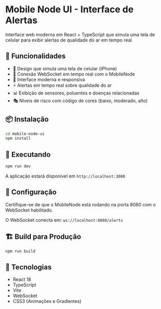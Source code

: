 # Mobile Node UI - Interface de Alertas

Interface web moderna em React + TypeScript que simula uma tela de celular para exibir alertas de qualidade do ar em tempo real.

## 🚀 Funcionalidades

- 📱 Design que simula uma tela de celular (iPhone)
- 🔌 Conexão WebSocket em tempo real com o MobileNode
- 🎨 Interface moderna e responsiva
- ⚡ Alertas em tempo real sobre qualidade do ar
- 📊 Exibição de sensores, poluentes e doenças relacionadas
- 🎭 Níveis de risco com código de cores (baixo, moderado, alto)

## 📦 Instalação

```bash
cd mobile-node-ui
npm install
```

## 🏃 Executando

```bash
npm run dev
```

A aplicação estará disponível em `http://localhost:3000`

## 🔧 Configuração

Certifique-se de que o MobileNode está rodando na porta 8080 com o WebSocket habilitado.

O WebSocket conecta em: `ws://localhost:8080/alerts`

## 🏗️ Build para Produção

```bash
npm run build
```

## 📱 Tecnologias

- React 18
- TypeScript
- Vite
- WebSocket
- CSS3 (Animações e Gradientes)



